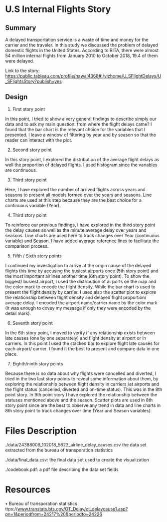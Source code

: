 # U.S Internal Flights Story



## Summary
A delayed transportation service is a waste of time and money for the carrier and the traveler. In this study we discussed the problem of delayed domestic flights in the United States. According to RITA, there were almost 54 million internal flights from January 2010 to October 2018, 19.4 of them were delayed.

Link to the story: https://public.tableau.com/profile/nawal4368#!/vizhome/U_SFlightDelays/U_SFlightsStory?publish=yes


## Design

1.	First story point

In this point, I tried to show a very general findings to describe simply our data and to ask my main question: from where the flight delays came?
I found that the bar chart is the relevant choice for the variables that I presented. I leave a window of filtering by year and by season so that the reader can interact with the plot.

2.	Second story point

In this story point, I explored the distribution of the average flight delays as well the proportion of delayed flights. I used histogram since the variables are continuous.

3.	Third story point

Here, I have explored the number of arrived flights across years and seasons to present all models formed over the years and seasons. Line charts are used at this step because they are the best choice for a continuous variable (Year).

4.	Third story point

To reinforce our previous findings, I have explored in the third story point the delay causes as well as the minute average delay over years and seasons. Line charts are used here to track changes over Year (continuous variable) and Season. I have added average reference lines to facilitate the comparison process.

5.	Fifth / Sixth story points

I continued my investigation to arrive at the origin cause of the delayed flights this time by accusing the busiest airports once (5th story point) and the most important airlines another time (6th story point). To show the biggest/ busiest airport, I used the distribution of airports on the map and the color mark to encode the flight density. While the bar chart is used to present the flight density by carrier.  I used also the scatter plot to explore the relationship between flight density and delayed flight proportion/ average delay. I encoded the airport name/carrier name by the color mark (It was enough to covey my message if only they were encoded by the detail mark). 

6.	Seventh story point

In the 6th story point, I moved to verify if any relationship exists between late causes (one by one separately) and flight density at airport or in carriers. In this point I used the stacked bar to explore flight late causes for each airport/ carrier. I found it the best to present and compare data in one place. 

7.	Eighth/ninth story points

Because there is no data about why flights were cancelled and diverted, I tried in the two last story points to reveal some information about them, by exploring the relationship between flight density in carriers /at airports and the flight status (cancelled, diverted and on-time status). This was in the 8th point story. In 9th point story I have explored the relationship between the statuses mentioned above and the season. Scatter plots are used in 8th story point since are the best to observe any trend in data and line charts in 8th story point to track changes over time (Year and Season variables).


# Files Description
./data/24388006_102018_5622_airline_delay_causes.csv  the data set extracted from the bureau of transporation statistics 

./data/final_data.csv: the final data set used to create the visualization

./codebook.pdf: a pdf file describing the data set fields

# Resources
•	Bureau of transporation statistics ttps://www.transtats.bts.gov/OT_Delay/ot_delaycause1.asp?pn=1&periodfrom=24217%20&periodto=24226

